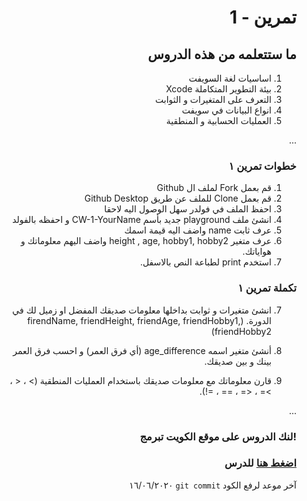 
<div dir="rtl">
  
  
#  تمرين - 1
## ما ستتعلمه من هذه الدروس

1. اساسيات لغة السويفت 
2. بيئة التطوير المتكاملة Xcode
3. التعرف على المتغيرات و الثوابت
4. انواع البيانات في سويفت
5. العمليات الحسابية و المنطقية



...
### خطوات تمرين ١

1.  قم بعمل Fork لملف ال Github
2.  قم بعمل Clone للملف عن طريق Github Desktop 
3.  احفظ الملف في فولدر سهل الوصول اليه لاحقا
4.  انشئ ملف playground جديد بأسم CW-1-YourName و احفظه بالفولد
5.  عرف ثابت name واضف اليه قيمة اسمك  
6.  عرف متغير height , age, hobby1, hobby2 واضف اليهم معلوماتك و هواياتك.
6. استخدم print لطباعة النص بالاسفل.

### تكملة تمرين ١

7. انشئ متغيرات و ثوابت بداخلها معلومات صديقك المفضل او زميل لك في الدورة.
(firendName, friendHeight, friendAge, friendHobby1, friendHobby2)

8. أنشئ متغير اسمه age_difference (أي فرق العمر) و احسب فرق العمر بينك و بين صديقك.
9. قارن معلوماتك مع معلومات صديقك باستخدام العمليات المنطقية (> ، < ، >= ، <= ، == ، =!).


...
### !لنك الدروس على موقع الكويت تبرمج


### [اضغط هنا](https://app.code.kw/%D8%A8%D8%B1%D9%85%D8%AC%D8%A9-%D8%AA%D8%B7%D8%A8%D9%8A%D9%82%D8%A7%D8%AA-%D8%A7%D9%84%D8%A7%D9%8A%D9%81%D9%88%D9%86-%D9%85%D8%B9-%D8%B3%D9%88%D9%8A%D9%81%D8%AA-Swift-KFAS/%D9%85%D8%A8%D8%A7%D8%AF%D8%A6-%D9%84%D8%BA%D8%A9-%D8%A7%D9%84%D8%B3%D9%88%D9%8A%D9%81%D8%AA-swift-basics-KFAS) للدرس






آخر موعد لرفع الكود  `git commit` 
١٦/٠٦/٢٠٢٠
</div>
